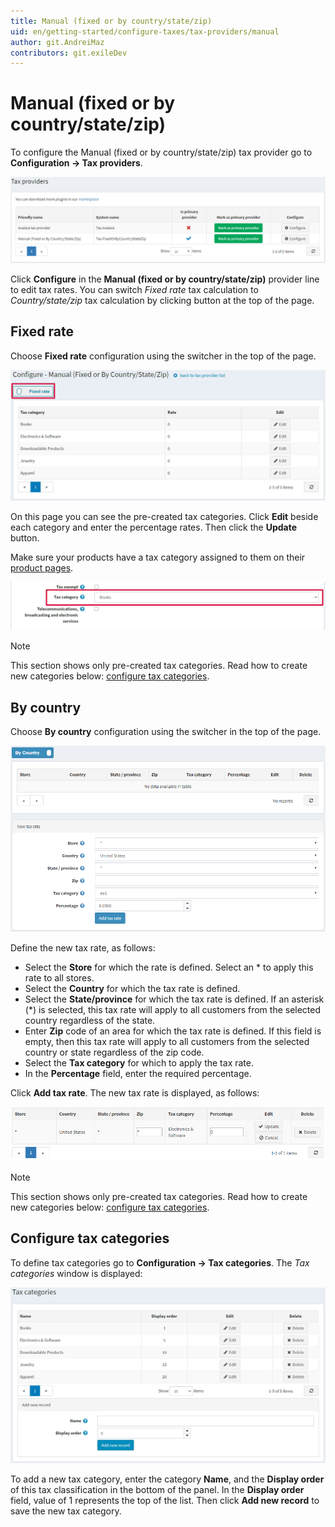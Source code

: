 ```yaml
---
title: Manual (fixed or by country/state/zip)
uid: en/getting-started/configure-taxes/tax-providers/manual
author: git.AndreiMaz
contributors: git.exileDev
---
```


# Manual (fixed or by country/state/zip)

To configure the Manual (fixed or by country/state/zip) tax provider go to **Configuration → Tax providers**.

![Tax providers](_static/manual/tax-providers.png)

Click **Configure** in the **Manual (fixed or by country/state/zip)** provider line to edit tax rates. You can switch *Fixed rate* tax calculation to *Country/state/zip* tax calculation by clicking button at the top of the page.

## Fixed rate

Choose **Fixed rate** configuration using the switcher in the top of the page.

![Configure](_static/manual/configure.jpg)

On this page you can see the pre-created tax categories. Click **Edit** beside each category and enter the percentage rates. Then click the **Update** button.

Make sure your products have a tax category assigned to them on their [product pages](xref:en/running-your-store/catalog/products/add-products).

![Product](_static/manual/product.jpg)

> [!NOTE]
> 
> This section shows only pre-created tax categories. Read how to create new categories below: [configure tax categories](#configure-tax-categories).

## By country

Choose **By country** configuration using the switcher in the top of the page.

![By country](_static/manual/tax-by-country.png)

Define the new tax rate, as follows:

* Select the **Store** for which the rate is defined. Select an * to apply this rate to all stores.
* Select the **Country** for which the tax rate is defined.
* Select the **State/province** for which the tax rate is defined. If an asterisk (*) is selected, this tax rate will apply to all customers from the selected country regardless of the state.
* Enter **Zip** code of an area for which the tax rate is defined. If this field is empty, then this tax rate will apply to all customers from the selected country or state regardless of the zip code.
* Select the **Tax category** for which to apply the tax rate.
* In the **Percentage** field, enter the required percentage.

Click **Add tax rate**. The new tax rate is displayed, as follows:

![Add tax rate](_static/manual/add-tax-rate.png)

> [!NOTE]
> 
> This section shows only pre-created tax categories. Read how to create new categories below: [configure tax categories](#configure-tax-categories).

## Configure tax categories

To define tax categories go to **Configuration → Tax categories**. The *Tax categories* window is displayed:

![Tax categories](_static/manual/tax-categories.jpg)

To add a new tax category, enter the category **Name**, and the **Display order** of this tax classification in the bottom of the panel. In the **Display order** field, value of 1 represents the top of the list. Then click **Add new record** to save the new tax category.